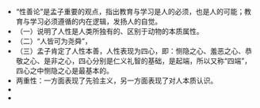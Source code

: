 - “性善论”是孟子重要的观点，指出教育与学习是人的必须，也是人的可能；教育与学习必须遵循的内在逻辑，发扬人的自觉。
- （一）说明了人性是人类所独有的、区别于动物的本质属性。
- （二）“人皆可为尧舜”，
- （三）孟子肯定了人性本善，人性表现为四心，即：恻隐之心、羞恶之心、恭敬之心、是非之心，四心分别是仁义礼智的基础，是起端，所以又称“四端”，四心之中恻隐之心是最基本的。
- 两重性：一方面表现了先验主义，另一方面表现了对人本质认识。
-
-